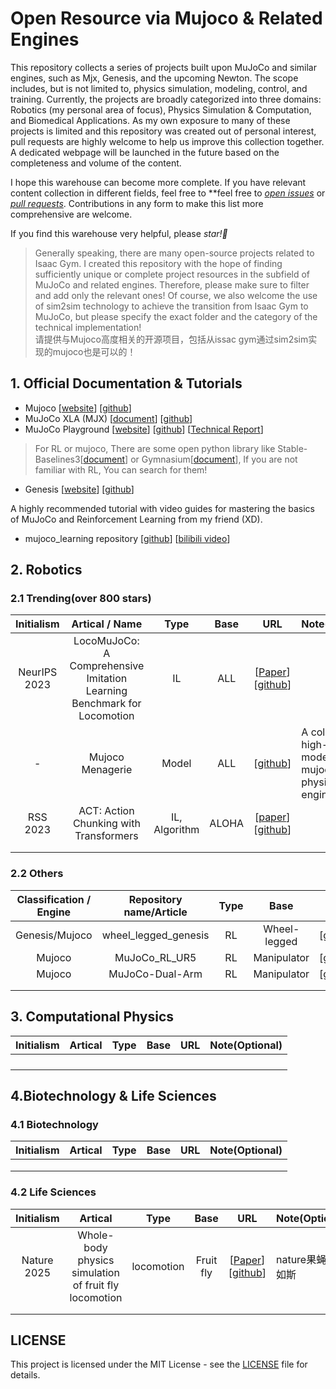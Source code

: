 # Open Resource via Mujoco & Related Engines

​This repository collects a series of projects built upon MuJoCo and similar engines, such as Mjx, Genesis, and the upcoming Newton. The scope includes, but is not limited to, physics simulation, modeling, control, and training. Currently, the projects are broadly categorized into three domains: Robotics (my personal area of focus), Physics Simulation & Computation, and Biomedical Applications. As my own exposure to many of these projects is limited and this repository was created out of personal interest, pull requests are highly welcome to help us improve this collection together. A dedicated webpage will be launched in the future based on the completeness and volume of the content.
    
I hope this warehouse can become more complete. If you have relevant content collection in different fields, feel free to  **feel free to [*open issues*](https://github.com/Roundly/Mujoco-Open-Resource/issues/new) or [*pull requests*](https://github.com/Roundly/Mujoco-Open-Resource/compare). Contributions in any form to make this list more comprehensive are welcome.

If you find this warehouse very helpful, please *star!🌟*

> Generally speaking, there are many open-source projects related to Isaac Gym. I created this repository with the hope of finding sufficiently unique or complete project resources in the subfield of MuJoCo and related engines. Therefore, please make sure to filter and add only the relevant ones! Of course, we also welcome the use of sim2sim technology to achieve the transition from Isaac Gym to MuJoCo, but please specify the exact folder and the category of the technical implementation!
<br>请提供与Mujoco高度相关的开源项目，包括从issac gym通过sim2sim实现的mujoco也是可以的！


## 1. Official Documentation & Tutorials

- Mujoco  [[website](https://mujoco.org/)] [[github](https://github.com/google-deepmind/mujoco)]
- MuJoCo XLA (MJX)  [[document](https://mujoco.readthedocs.io/en/stable/mjx.html)] [[github](https://github.com/google-deepmind/mujoco/tree/main/mjx)]
- MuJoCo Playground [[website](https://playground.mujoco.org/)] [[github](https://github.com/google-deepmind/mujoco_playground)] [[Technical Report](https://playground.mujoco.org/assets/playground_technical_report.pdf)]

> For RL or mujoco, There are some open python library like Stable-Baselines3[[document](https://stable-baselines3.readthedocs.io/en/master/)] or Gymnasium[[document](https://gymnasium.org.cn/)], If you are not familiar with RL, You can search for them!

- Genesis [[website](https://genesis-embodied-ai.github.io/)] [[github](https://github.com/Genesis-Embodied-AI/Genesis)]

A highly recommended tutorial with video guides for mastering the basics of MuJoCo and Reinforcement Learning from my friend (XD).

- mujoco_learning repository [[github](https://github.com/Albusgive/mujoco_learning)] [[bilibili video](https://www.bilibili.com/video/BV1wMdHYVEnx?spm_id_from=333.788.videopod.sections&vd_source=7f728b80e21aaffa0f2781c650cbe2ce)]

## 2. Robotics

### 2.1 Trending(over 800 stars)

|  Initialism  |                        Artical / Name                        |     Type      | Base  |                             URL                              | Note(Optional)                                               |
| :----------: | :----------------------------------------------------------: | :-----------: | :---: | :----------------------------------------------------------: | ------------------------------------------------------------ |
| NeurIPS 2023 | LocoMuJoCo: A Comprehensive Imitation Learning Benchmark for Locomotion |      IL       |  ALL  | [[Paper](https://arxiv.org/pdf/2311.02496)] [[github](https://github.com/robfiras/loco-mujoco)] |                                                              |
|      -       |                       Mujoco Menagerie                       |     Model     |  ALL  | [[github](https://github.com/google-deepmind/mujoco_menagerie)] | A collection of high-quality models for the mujoco physics engine. |
|   RSS 2023   |            ACT: Action Chunking with Transformers            | IL, Algorithm | ALOHA | [[paper](https://arxiv.org/abs/2304.13705)] [[github](https://github.com/tonyzhaozh/aloha)] |                                                              |
|              |                                                              |               |       |                                                              |                                                              |
|              |                                                              |               |       |                                                              |                                                              |

### 2.2 Others

| Classification / Engine | Repository name/Article | Type |     Base     |                             URL                              | Note(Optional) |
| :---------------------: | :---------------------: | :--: | :----------: | :----------------------------------------------------------: | -------------- |
|     Genesis/Mujoco      |  wheel_legged_genesis   |  RL  | Wheel-legged | [[github](https://github.com/Albusgive/wheel_legged_genesis)] |                |
|         Mujoco          |      MuJoCo_RL_UR5      |  RL  | Manipulator  |  [[github](https://github.com/PaulDanielML/MuJoCo_RL_UR5)]   |          UR5       |
|         Mujoco          |      MuJoCo-Dual-Arm    |  RL  | Manipulator  |  [[github](https://github.com/Autrio/MuJoCo-Dual-Arm)]       |   Franka Panda    |
|                         |                         |      |              |                                                              |                |
|                         |                         |      |              |                                                              |                |


## 3. Computational Physics

| Initialism | Artical | Type | Base | URL  | Note(Optional) |
| :--------: | :-----: | :--: | :--: | :--: | -------------- |
|            |         |      |      |      |                |
|            |         |      |      |      |                |
|            |         |      |      |      |                |
|            |         |      |      |      |                |

## 4.Biotechnology & Life Sciences

### 4.1 Biotechnology

| Initialism | Artical | Type | Base | URL  | Note(Optional) |
| :--------: | :-----: | :--: | :--: | :--: | -------------- |
|            |         |      |      |      |                |
|            |         |      |      |      |                |
|            |         |      |      |      |                |

### 4.2 Life Sciences

| Initialism  |                        Artical                        |    Type    |   Base    |                             URL                              | Note(Optional)     |
| :---------: | :---------------------------------------------------: | :--------: | :-------: | :----------------------------------------------------------: | ------------------ |
| Nature 2025 | Whole-body physics simulation of fruit fly locomotion | locomotion | Fruit fly | [[Paper](https://www.nature.com/articles/s41586-025-09029-4.pdf)] [[github](https://github.com/TuragaLab/flybody?tab=readme-ov-file)] | nature果蝇恐怖如斯 |
|             |                                                       |            |           |                                                              |                    |
|             |                                                       |            |           |                                                              |                    |



## LICENSE

This project is licensed under the MIT License - see the [LICENSE](LICENSE) file for details.